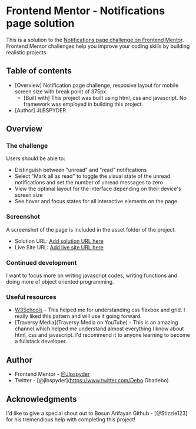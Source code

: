 # Frontend Mentor - Notifications page solution

This is a solution to the [Notifications page challenge on Frontend Mentor](https://www.frontendmentor.io/challenges/notifications-page-DqK5QAmKbC). Frontend Mentor challenges help you improve your coding skills by building realistic projects. 

## Table of contents

- [Overview] Notification page challenge, resposive layout for mobile screen size with break point of 375px.
  - [Built with] This project was built using html, css and javascript. No framework was employed in building this project.
- [Author] JLBSPYDER

## Overview

### The challenge

Users should be able to:

- Distinguish between "unread" and "read" notifications
- Select "Mark all as read" to toggle the visual state of the unread notifications and set the number of unread messages to zero
- View the optimal layout for the interface depending on their device's screen size
- See hover and focus states for all interactive elements on the page

### Screenshot
A screenshot of the page is included in the asset folder of the project.

- Solution URL: [Add solution URL here](https://your-solution-url.com)
- Live Site URL: [Add live site URL here](https://your-live-site-url.com)

### Continued development

I want to focus more on writing javascript codes, writing functions and doing more of object oriented programming.

### Useful resources

- [W3Schools](https://www.w3schools.com) - This helped me for understanding css flexbox and grid. I really liked this pattern and will use it going forward.
- [Traversy Media](Traversy Media on YouTube) - This is an amazing channel which helped me understand almost everything I know about html, css and javascript. I'd recommend it to anyone learning to become a fullstack developer.

## Author

- Frontend Mentor - [@Jlpspyder](https://www.frontendmentor.io/profile/Jlbspyder)
- Twitter - [@jlbspyder](https://www.twitter.com/Debo Gbadebo)


## Acknowledgments

I'd like to give a special shout out to Bosun Arifayan Github - [@Stizzle123] for his tremendious help with completing this project! 

